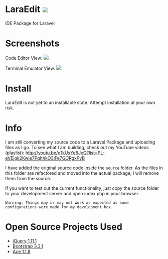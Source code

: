 LaraEdit <img src="https://travis-ci.org/iBourgeois/LaraEdit.svg?branch=master" />
===========

IDE Package for Laravel

Screenshots
===========
Code Editor View:
<img src="https://github.com/iBourgeois/LaraEdit/blob/master/source/LaraEdit.png" />

Terminal Emulator View:
<img src="https://github.com/iBourgeois/LaraEdit/blob/master/source/LaraEdit2.png" />

Install
=======
<!--
1 - Run the following command inside your Laravel application:

<pre>composer install iBourgeois/LaraEdit</pre>

2 - Add the following service provider to your <code>/app/config/app.php</code> file:

<pre>'iBourgeois\LaraEdit\LaraEditServiceProvider',</pre>
-->

LaraEdit is not yet to an installable state. Attempt installation at your own risk.


Info
====

I am still converting my source code to a Laravel Package and uploading files as I go. To see what I am building, check out my YouTube videos (playlist): http://youtu.be/q1kUxYe6JcQ?list=PL-eVEjqk2Kwie7PqhhkO3iFe7GORgxPvB

I have added the original source code inside the <code>source</code> folder. As the files in this folder are refactored and moved into the actual package, I will remove them from the source. 

If you want to test out the current functionality, just copy the source folder to your development server and open index.php in your browser. 

<code>Warning: Things may or may not work as expected as some configurations were made for my development box.</code>

Open Source Projects Used
=========================

<ul>
  <li><a href="http://jquery.com/">jQuery 1.11.1</a></li>
  <li><a href="http://getbootstrap.com/">Bootstrap 3.3.1</a></li>
  <li><a href="http://ace.c9.io/">Ace 1.1.8</a></li>
</ul>

